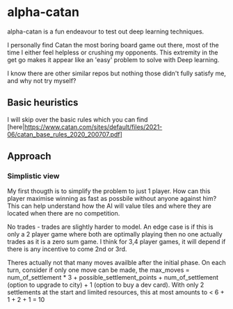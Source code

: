 # alpha-catan
alpha-catan is a fun endeavour to test out deep learning techniques.

I personally find Catan the most boring board game out there, most of the time I either feel helpless or crushing my opponents.
This extremity in the get go makes it appear like an 'easy' problem to solve with Deep learning.

I know there are other similar repos but nothing those didn't fully satisfy me, and why not try myself?

## Basic heuristics
I will skip over the basic rules which you can find [here|https://www.catan.com/sites/default/files/2021-06/catan_base_rules_2020_200707.pdf]


## Approach

### Simplistic view

My first thougth is to simplify the problem to just 1 player. How can this player maximise winning as fast as possbile without anyone against him?
This can help understand how the AI will value tiles and where they are located when there are no competition.


No trades - trades are slightly harder to model. An edge case is if this is only a 2 player game where both are optimally playing then no one actually trades as it is a zero sum game. I think for 3,4 player games, it will depend if there is any incentive to come 2nd or 3rd.

Theres actually not that many moves availble after the initial phase. On each turn, consider if only one move can be made, the max_moves = num_of_settlement * 3 + possible_settlement_points + num_of_settlement (option to upgrade to city) + 1 (option to buy a dev card). With only 2 settlements at the start and limited resources, this at most amounts to < 6 + 1 + 2 + 1 = 10


